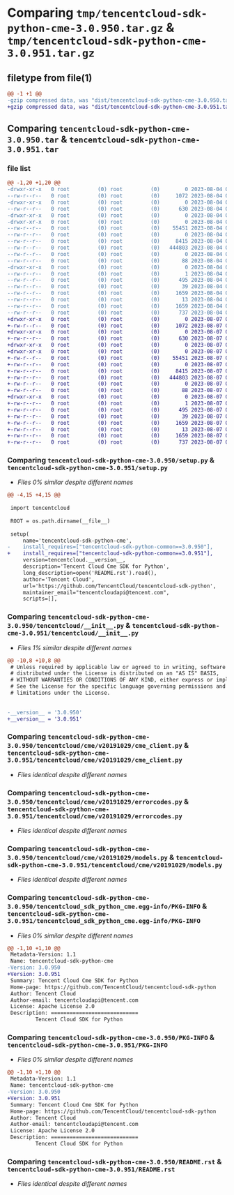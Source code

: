 # Comparing `tmp/tencentcloud-sdk-python-cme-3.0.950.tar.gz` & `tmp/tencentcloud-sdk-python-cme-3.0.951.tar.gz`

## filetype from file(1)

```diff
@@ -1 +1 @@
-gzip compressed data, was "dist/tencentcloud-sdk-python-cme-3.0.950.tar", last modified: Fri Aug  4 00:23:30 2023, max compression
+gzip compressed data, was "dist/tencentcloud-sdk-python-cme-3.0.951.tar", last modified: Mon Aug  7 00:23:11 2023, max compression
```

## Comparing `tencentcloud-sdk-python-cme-3.0.950.tar` & `tencentcloud-sdk-python-cme-3.0.951.tar`

### file list

```diff
@@ -1,20 +1,20 @@
-drwxr-xr-x   0 root         (0) root         (0)        0 2023-08-04 00:23:30.000000 tencentcloud-sdk-python-cme-3.0.950/
--rw-r--r--   0 root         (0) root         (0)     1072 2023-08-04 00:23:30.000000 tencentcloud-sdk-python-cme-3.0.950/setup.py
-drwxr-xr-x   0 root         (0) root         (0)        0 2023-08-04 00:23:30.000000 tencentcloud-sdk-python-cme-3.0.950/tencentcloud/
--rw-r--r--   0 root         (0) root         (0)      630 2023-08-04 00:23:30.000000 tencentcloud-sdk-python-cme-3.0.950/tencentcloud/__init__.py
-drwxr-xr-x   0 root         (0) root         (0)        0 2023-08-04 00:23:30.000000 tencentcloud-sdk-python-cme-3.0.950/tencentcloud/cme/
-drwxr-xr-x   0 root         (0) root         (0)        0 2023-08-04 00:23:30.000000 tencentcloud-sdk-python-cme-3.0.950/tencentcloud/cme/v20191029/
--rw-r--r--   0 root         (0) root         (0)    55451 2023-08-04 00:23:30.000000 tencentcloud-sdk-python-cme-3.0.950/tencentcloud/cme/v20191029/cme_client.py
--rw-r--r--   0 root         (0) root         (0)        0 2023-08-04 00:23:30.000000 tencentcloud-sdk-python-cme-3.0.950/tencentcloud/cme/v20191029/__init__.py
--rw-r--r--   0 root         (0) root         (0)     8415 2023-08-04 00:23:30.000000 tencentcloud-sdk-python-cme-3.0.950/tencentcloud/cme/v20191029/errorcodes.py
--rw-r--r--   0 root         (0) root         (0)   444803 2023-08-04 00:23:30.000000 tencentcloud-sdk-python-cme-3.0.950/tencentcloud/cme/v20191029/models.py
--rw-r--r--   0 root         (0) root         (0)        0 2023-08-04 00:23:30.000000 tencentcloud-sdk-python-cme-3.0.950/tencentcloud/cme/__init__.py
--rw-r--r--   0 root         (0) root         (0)       88 2023-08-04 00:23:30.000000 tencentcloud-sdk-python-cme-3.0.950/setup.cfg
-drwxr-xr-x   0 root         (0) root         (0)        0 2023-08-04 00:23:30.000000 tencentcloud-sdk-python-cme-3.0.950/tencentcloud_sdk_python_cme.egg-info/
--rw-r--r--   0 root         (0) root         (0)        1 2023-08-04 00:23:30.000000 tencentcloud-sdk-python-cme-3.0.950/tencentcloud_sdk_python_cme.egg-info/dependency_links.txt
--rw-r--r--   0 root         (0) root         (0)      495 2023-08-04 00:23:30.000000 tencentcloud-sdk-python-cme-3.0.950/tencentcloud_sdk_python_cme.egg-info/SOURCES.txt
--rw-r--r--   0 root         (0) root         (0)       39 2023-08-04 00:23:30.000000 tencentcloud-sdk-python-cme-3.0.950/tencentcloud_sdk_python_cme.egg-info/requires.txt
--rw-r--r--   0 root         (0) root         (0)     1659 2023-08-04 00:23:30.000000 tencentcloud-sdk-python-cme-3.0.950/tencentcloud_sdk_python_cme.egg-info/PKG-INFO
--rw-r--r--   0 root         (0) root         (0)       13 2023-08-04 00:23:30.000000 tencentcloud-sdk-python-cme-3.0.950/tencentcloud_sdk_python_cme.egg-info/top_level.txt
--rw-r--r--   0 root         (0) root         (0)     1659 2023-08-04 00:23:30.000000 tencentcloud-sdk-python-cme-3.0.950/PKG-INFO
--rw-r--r--   0 root         (0) root         (0)      737 2023-08-04 00:23:30.000000 tencentcloud-sdk-python-cme-3.0.950/README.rst
+drwxr-xr-x   0 root         (0) root         (0)        0 2023-08-07 00:23:11.000000 tencentcloud-sdk-python-cme-3.0.951/
+-rw-r--r--   0 root         (0) root         (0)     1072 2023-08-07 00:23:11.000000 tencentcloud-sdk-python-cme-3.0.951/setup.py
+drwxr-xr-x   0 root         (0) root         (0)        0 2023-08-07 00:23:11.000000 tencentcloud-sdk-python-cme-3.0.951/tencentcloud/
+-rw-r--r--   0 root         (0) root         (0)      630 2023-08-07 00:23:11.000000 tencentcloud-sdk-python-cme-3.0.951/tencentcloud/__init__.py
+drwxr-xr-x   0 root         (0) root         (0)        0 2023-08-07 00:23:11.000000 tencentcloud-sdk-python-cme-3.0.951/tencentcloud/cme/
+drwxr-xr-x   0 root         (0) root         (0)        0 2023-08-07 00:23:11.000000 tencentcloud-sdk-python-cme-3.0.951/tencentcloud/cme/v20191029/
+-rw-r--r--   0 root         (0) root         (0)    55451 2023-08-07 00:23:11.000000 tencentcloud-sdk-python-cme-3.0.951/tencentcloud/cme/v20191029/cme_client.py
+-rw-r--r--   0 root         (0) root         (0)        0 2023-08-07 00:23:11.000000 tencentcloud-sdk-python-cme-3.0.951/tencentcloud/cme/v20191029/__init__.py
+-rw-r--r--   0 root         (0) root         (0)     8415 2023-08-07 00:23:11.000000 tencentcloud-sdk-python-cme-3.0.951/tencentcloud/cme/v20191029/errorcodes.py
+-rw-r--r--   0 root         (0) root         (0)   444803 2023-08-07 00:23:11.000000 tencentcloud-sdk-python-cme-3.0.951/tencentcloud/cme/v20191029/models.py
+-rw-r--r--   0 root         (0) root         (0)        0 2023-08-07 00:23:11.000000 tencentcloud-sdk-python-cme-3.0.951/tencentcloud/cme/__init__.py
+-rw-r--r--   0 root         (0) root         (0)       88 2023-08-07 00:23:11.000000 tencentcloud-sdk-python-cme-3.0.951/setup.cfg
+drwxr-xr-x   0 root         (0) root         (0)        0 2023-08-07 00:23:11.000000 tencentcloud-sdk-python-cme-3.0.951/tencentcloud_sdk_python_cme.egg-info/
+-rw-r--r--   0 root         (0) root         (0)        1 2023-08-07 00:23:11.000000 tencentcloud-sdk-python-cme-3.0.951/tencentcloud_sdk_python_cme.egg-info/dependency_links.txt
+-rw-r--r--   0 root         (0) root         (0)      495 2023-08-07 00:23:11.000000 tencentcloud-sdk-python-cme-3.0.951/tencentcloud_sdk_python_cme.egg-info/SOURCES.txt
+-rw-r--r--   0 root         (0) root         (0)       39 2023-08-07 00:23:11.000000 tencentcloud-sdk-python-cme-3.0.951/tencentcloud_sdk_python_cme.egg-info/requires.txt
+-rw-r--r--   0 root         (0) root         (0)     1659 2023-08-07 00:23:11.000000 tencentcloud-sdk-python-cme-3.0.951/tencentcloud_sdk_python_cme.egg-info/PKG-INFO
+-rw-r--r--   0 root         (0) root         (0)       13 2023-08-07 00:23:11.000000 tencentcloud-sdk-python-cme-3.0.951/tencentcloud_sdk_python_cme.egg-info/top_level.txt
+-rw-r--r--   0 root         (0) root         (0)     1659 2023-08-07 00:23:11.000000 tencentcloud-sdk-python-cme-3.0.951/PKG-INFO
+-rw-r--r--   0 root         (0) root         (0)      737 2023-08-07 00:23:11.000000 tencentcloud-sdk-python-cme-3.0.951/README.rst
```

### Comparing `tencentcloud-sdk-python-cme-3.0.950/setup.py` & `tencentcloud-sdk-python-cme-3.0.951/setup.py`

 * *Files 0% similar despite different names*

```diff
@@ -4,15 +4,15 @@
 
 import tencentcloud
 
 ROOT = os.path.dirname(__file__)
 
 setup(
     name='tencentcloud-sdk-python-cme',
-    install_requires=["tencentcloud-sdk-python-common==3.0.950"],
+    install_requires=["tencentcloud-sdk-python-common==3.0.951"],
     version=tencentcloud.__version__,
     description='Tencent Cloud Cme SDK for Python',
     long_description=open('README.rst').read(),
     author='Tencent Cloud',
     url='https://github.com/TencentCloud/tencentcloud-sdk-python',
     maintainer_email="tencentcloudapi@tencent.com",
     scripts=[],
```

### Comparing `tencentcloud-sdk-python-cme-3.0.950/tencentcloud/__init__.py` & `tencentcloud-sdk-python-cme-3.0.951/tencentcloud/__init__.py`

 * *Files 1% similar despite different names*

```diff
@@ -10,8 +10,8 @@
 # Unless required by applicable law or agreed to in writing, software
 # distributed under the License is distributed on an "AS IS" BASIS,
 # WITHOUT WARRANTIES OR CONDITIONS OF ANY KIND, either express or implied.
 # See the License for the specific language governing permissions and
 # limitations under the License.
 
 
-__version__ = '3.0.950'
+__version__ = '3.0.951'
```

### Comparing `tencentcloud-sdk-python-cme-3.0.950/tencentcloud/cme/v20191029/cme_client.py` & `tencentcloud-sdk-python-cme-3.0.951/tencentcloud/cme/v20191029/cme_client.py`

 * *Files identical despite different names*

### Comparing `tencentcloud-sdk-python-cme-3.0.950/tencentcloud/cme/v20191029/errorcodes.py` & `tencentcloud-sdk-python-cme-3.0.951/tencentcloud/cme/v20191029/errorcodes.py`

 * *Files identical despite different names*

### Comparing `tencentcloud-sdk-python-cme-3.0.950/tencentcloud/cme/v20191029/models.py` & `tencentcloud-sdk-python-cme-3.0.951/tencentcloud/cme/v20191029/models.py`

 * *Files identical despite different names*

### Comparing `tencentcloud-sdk-python-cme-3.0.950/tencentcloud_sdk_python_cme.egg-info/PKG-INFO` & `tencentcloud-sdk-python-cme-3.0.951/tencentcloud_sdk_python_cme.egg-info/PKG-INFO`

 * *Files 0% similar despite different names*

```diff
@@ -1,10 +1,10 @@
 Metadata-Version: 1.1
 Name: tencentcloud-sdk-python-cme
-Version: 3.0.950
+Version: 3.0.951
 Summary: Tencent Cloud Cme SDK for Python
 Home-page: https://github.com/TencentCloud/tencentcloud-sdk-python
 Author: Tencent Cloud
 Author-email: tencentcloudapi@tencent.com
 License: Apache License 2.0
 Description: ============================
         Tencent Cloud SDK for Python
```

### Comparing `tencentcloud-sdk-python-cme-3.0.950/PKG-INFO` & `tencentcloud-sdk-python-cme-3.0.951/PKG-INFO`

 * *Files 0% similar despite different names*

```diff
@@ -1,10 +1,10 @@
 Metadata-Version: 1.1
 Name: tencentcloud-sdk-python-cme
-Version: 3.0.950
+Version: 3.0.951
 Summary: Tencent Cloud Cme SDK for Python
 Home-page: https://github.com/TencentCloud/tencentcloud-sdk-python
 Author: Tencent Cloud
 Author-email: tencentcloudapi@tencent.com
 License: Apache License 2.0
 Description: ============================
         Tencent Cloud SDK for Python
```

### Comparing `tencentcloud-sdk-python-cme-3.0.950/README.rst` & `tencentcloud-sdk-python-cme-3.0.951/README.rst`

 * *Files identical despite different names*

